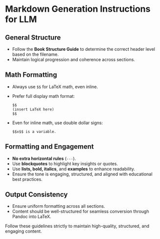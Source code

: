 # Markdown Generation Instructions for LLM

## General Structure
- Follow the **Book Structure Guide** to determine the correct header level based on the filename.
- Maintain logical progression and coherence across sections.

## Math Formatting
- Always use `$$` for LaTeX math, even inline.
- Prefer full display math format:

  ```
  $$
  (insert LaTeX here)
  $$
  ```
- Even for inline math, use double dollar signs:

  ```
  $$x$$ is a variable.
  ```

## Formatting and Engagement
- **No extra horizontal rules** (`---`).
- Use **blockquotes** to highlight key insights or quotes.
- Use **lists, bold, italics**, and **examples** to enhance readability.
- Ensure the tone is engaging, structured, and aligned with educational best practices.

## Output Consistency
- Ensure uniform formatting across all sections.
- Content should be well-structured for seamless conversion through Pandoc into LaTeX.

Follow these guidelines strictly to maintain high-quality, structured, and engaging content.
